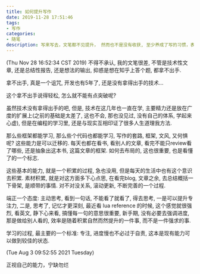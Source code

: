 ```yaml
---
title: 如何提升写作
date: 2019-11-28 17:51:46
tags: 
- 写作
categories: 
- 随笔
description: 写来写去，文笔都不见提升， 然而也不是没有收获, 至少养成了写的习惯，表达能力有所提升。 而文笔没有提升的主要原因还是没有刻意练习，天天以记流水帐的形式来写, 连复盘的欲望都没有了。 流水帐也得见人，认可以前的自己也是一种进步。 
---
```

(Thu Nov 28 16:52:34 CST 2019)
不得不承认, 我的文笔很差, 不管是技术性文章, 还是总结性报告, 还是想法的输出, 抑惑是想在知乎上答个题, 都拿不出手. 

拿不出手, 真是一个诅咒, 开发也有5年了, 还是没有拿得出手的技术...

这个拿不出手说得轻松, 怎么就不能有点突破呢? 

虽然技术没有拿得出手的吧, 但是, 技术在这几年也一直在学, 主要精力还是放在广度的扩展上(之前的基础是太差了, 这也不会, 那也没见过, 没有自己的体系, 学起来心虚), 但是在编程的学习里, 还是与现实互相印证了很多人生道理我方法. 

那么些框架都能学习, 那么些个代码也都能学习, 写作的套路, 框架, 文风, 又何惧呢? 这些能力是可以迁移的. 每天也都在看书, 看别人的文章, 看完不能只review看了哪些, 还是抽象出这本书, 这篇文章的框架. 如何去布局的, 这也很重要, 也是看懂了的一个标志. 

这些基本的能力, 就是一个积累的过程, 急也没用, 但是每天的生活中也有这个意识去积累. 素材积累, 就是对这方面多下心点思, 在看完blog, 文章之余, 去总结概括一下骨架, 是顺带的事情. 对不对没关系, 滚动更新, 不断完善的一个过程. 

端正一个态度: 主动思考, 看到一句话, 不能看了就看了, 得去思考, 一是可以提升专注力, 二是, 思考了, 记忆才更深刻, 最近看 lua reference 的时候, 这个感觉就很强烈, 看英文, 静下心来看, 搞懂每一句的意思很重要, 新手期, 没有必要去强调进度, 那是做给别人看的, 效率是随着积累自然而然提升的一件事, 而不是一件强求的事. 

学习的过程, 最主要的一个标准: 专注, 进度慢也不必过于自责, 这本是现有能力可以做到较佳的状态. 

(Tue Aug  3 09:52:55 2021 Tuesday)

正视自己的能力，宁缺勿烂

